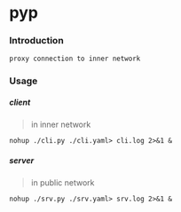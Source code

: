 # pyp

### Introduction

```
proxy connection to inner network
```

### Usage

##### client

> in inner network

```
nohup ./cli.py ./cli.yaml> cli.log 2>&1 &
```

##### server

> in public network

```
nohup ./srv.py ./srv.yaml> srv.log 2>&1 &
```
